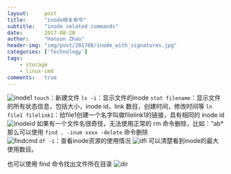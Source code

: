 ```yaml
---
layout:     post
title:      "inode相关命令"
subtitle:   "inode related commands"
date:       2017-08-20
author:     "Hanson Zhao"
header-img: "img/post/201708/inode_with_signatures.jpg"
categories: ['Technology']
tags:
    - storage
    - linux-cmd
comments:   true
---
```



​![inode1](inode1.png)
`touch`：新建文件
`ls -i`：显示文件的inode
`stat filename`：显示文件的所有状态信息，包括大小，inode id，link 数目，创建时间，修改时间等
`ln file1 filelink1`：给file1创建一个名字叫做filelink1的链接，具有相同的 inode id
![inodeid](1503226895173.png)
如果有一个文件名很奇怪，无法使用正常的 rm 命令删除，比如：“ab*  
那么可以使用 `find . -inum xxxx -delete` 命令删除    
![findcmd](findcmd.png)
`df -i`：查看inode资源的使用情况
![dfi](dfi.png)
可以清楚看到inode的最大使用数目。

也可以使用 find 命令找出文件所在目录
![dir](dir.png)
